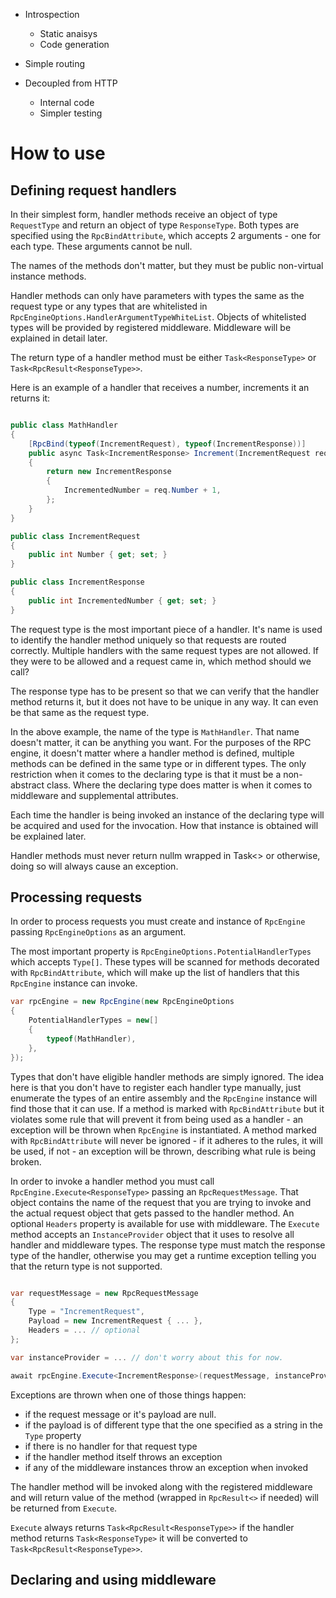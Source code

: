 
* Introspection
  - Static anaisys
  - Code generation

* Simple routing

* Decoupled from HTTP
	- Internal code
	- Simpler testing

# How to use

## Defining request handlers

In their simplest form, handler methods receive an object of type `RequestType` and return an object of type `ResponseType`. Both types are specified using the `RpcBindAttribute`, which accepts 2 arguments - one for each type. These arguments cannot be null.

The names of the methods don't matter, but they must be public non-virtual instance methods. 

Handler methods can only have parameters with types the same as the request type or any types that are whitelisted in `RpcEngineOptions.HandlerArgumentTypeWhiteList`. Objects of whitelisted types will be provided by registered middleware. Middleware will be explained in detail later.

The return type of a handler method must be either `Task<ResponseType>` or `Task<RpcResult<ResponseType>>`.

Here is an example of a handler that receives a number, increments it an returns it:

```c#

public class MathHandler
{
    [RpcBind(typeof(IncrementRequest), typeof(IncrementResponse))]
    public async Task<IncrementResponse> Increment(IncrementRequest req)
    {
        return new IncrementResponse
        {
            IncrementedNumber = req.Number + 1,
        };
    }
}

public class IncrementRequest
{
    public int Number { get; set; }
}

public class IncrementResponse
{
    public int IncrementedNumber { get; set; }
}

```

The request type is the most important piece of a handler. It's name is used to identify the handler method uniquely so that requests are routed correctly. Multiple handlers with the same request types are not allowed. If they were to be allowed and a request came in, which method should we call? 

The response type has to be present so that we can verify that the handler method returns it, but it does not have to be unique in any way. It can even be that same as the request type.

In the above example, the name of the type is `MathHandler`. That name doesn't matter, it can be anything you want. For the purposes of the RPC engine, it doesn't matter where a handler method is defined, multiple methods can be defined in the same type or in different types. The only restriction when it comes to the declaring type is that it must be a non-abstract class. Where the declaring type does matter is when it comes to middleware and supplemental attributes.

Each time the handler is being invoked an instance of the declaring type will be acquired and used for the invocation. How that instance is obtained will be explained later.

Handler methods must never return nullm wrapped in Task<> or otherwise, doing so will always cause an exception.    

## Processing requests

In order to process requests you must create and instance of `RpcEngine` passing `RpcEngineOptions` as an argument.

The most important property is `RpcEngineOptions.PotentialHandlerTypes` which accepts `Type[]`. These types will be scanned for methods decorated with `RpcBindAttribute`, which will make up the list of handlers that this `RpcEngine` instance can invoke. 

```c#
var rpcEngine = new RpcEngine(new RpcEngineOptions
{
    PotentialHandlerTypes = new[]
    {
        typeof(MathHandler),
    },
});

```

Types that don't have eligible handler methods are simply ignored. The idea here is that you don't have to register each handler type manually, just enumerate the types of an entire assembly and the `RpcEngine` instance will find those that it can use. If a method is marked with `RpcBindAttribute` but it violates some rule that will prevent it from being used as a handler - an exception will be thrown when `RpcEngine` is instantiated. A method marked with `RpcBindAttribute` will never be ignored - if it adheres to the rules, it will be used, if not - an exception will be thrown, describing what rule is being broken.

In order to invoke a handler method you must call `RpcEngine.Execute<ResponseType>` passing an `RpcRequestMessage`. That object contains the name of the request that you are trying to invoke and the actual request object that gets passed to the handler method. An optional `Headers` property is available for use with middleware. The `Execute` method accepts an `InstanceProvider` object that it uses to resolve all handler and middleware types. The response type must match the response type of the handler, otherwise you may get a runtime exception telling you that the return type is not supported.

```c#

var requestMessage = new RpcRequestMessage
{
    Type = "IncrementRequest",
    Payload = new IncrementRequest { ... },
    Headers = ... // optional
};

var instanceProvider = ... // don't worry about this for now.

await rpcEngine.Execute<IncrementResponse>(requestMessage, instanceProvider);

```

Exceptions are thrown when one of those things happen:

* if the request message or it's payload are null.
* if the payload is of different type that the one specified as a string in the `Type` property
* if there is no handler for that request type
* if the handler method itself throws an exception
* if any of the middleware instances throw an exception when invoked

The handler method will be invoked along with the registered middleware and will return value of the method (wrapped in `RpcResult<>` if needed) will be returned from `Execute`.

`Execute` always returns `Task<RpcResult<ResponseType>>` if the handler method returns `Task<ResponseType>` it will be converted to `Task<RpcResult<ResponseType>>`.   

## Declaring and using middleware
